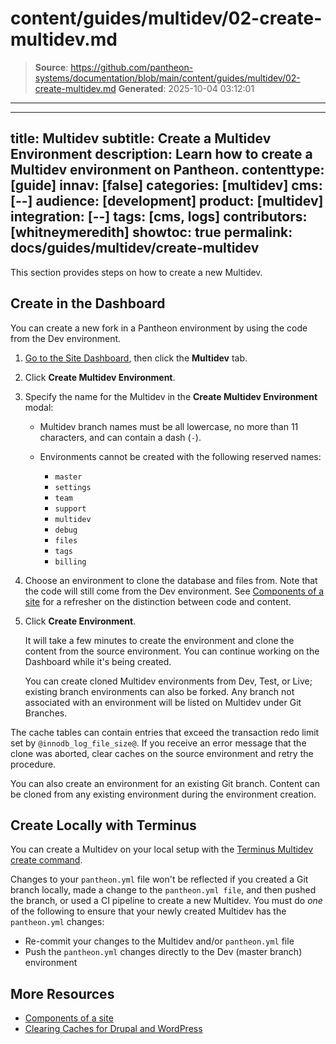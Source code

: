 # content/guides/multidev/02-create-multidev.md

> **Source**: https://github.com/pantheon-systems/documentation/blob/main/content/guides/multidev/02-create-multidev.md
> **Generated**: 2025-10-04 03:12:01

---

---
title: Multidev
subtitle: Create a Multidev Environment
description: Learn how to create a Multidev environment on Pantheon.
contenttype: [guide]
innav: [false]
categories: [multidev]
cms: [--]
audience: [development]
product: [multidev]
integration: [--]
tags: [cms, logs]
contributors: [whitneymeredith]
showtoc: true
permalink: docs/guides/multidev/create-multidev
---

This section provides steps on how to create a new Multidev.

<Wistia src="5fncfu9ygh" />

## Create in the Dashboard

You can create a new fork in a Pantheon environment by using the code from the Dev environment.

1. [Go to the Site Dashboard](/guides/account-mgmt/workspace-sites-teams/sites#site-dashboard), then click the **Multidev** tab.

1. Click **Create Multidev Environment**.

1. Specify the name for the Multidev in the **Create Multidev Environment** modal:

   - Multidev branch names must be all lowercase, no more than 11 characters, and can contain a dash (`-`).

   - Environments cannot be created with the following reserved names:

      - `master`
      - `settings`
      - `team`
      - `support`
      - `multidev`
      - `debug`
      - `files`
      - `tags`
      - `billing`

1. Choose an environment to clone the database and files from. Note that the code will still come from the Dev environment. See [Components of a site](/pantheon-workflow#components-of-a-site) for a refresher on the distinction between code and content.

1. Click **Create Environment**.

   It will take a few minutes to create the environment and clone the content from the source environment. You can continue working on the Dashboard while it's being created.

   You can create cloned Multidev environments from Dev, Test, or Live; existing branch environments can also be forked. Any branch not associated with an environment will be listed on Multidev under Git Branches.

<Alert title="Note" type="info">

The cache tables can contain entries that exceed the transaction redo limit set by `@innodb_log_file_size@`. If you receive an error message that the clone was aborted, clear caches on the source environment and retry the procedure.

</Alert>

You can also create an environment for an existing Git branch. Content can be cloned from any existing environment during the environment creation.

## Create Locally with Terminus

You can create a Multidev on your local setup with the [Terminus Multidev create command](/terminus/commands/multidev-create).

<Alert title="Note"  type="info" >

Changes to your `pantheon.yml` file won't be reflected if you created a Git branch locally, made a change to the `pantheon.yml file`, and then pushed the branch, or used a CI pipeline to create a new Multidev.
You must do *one* of the following to ensure that your newly created Multidev has the `pantheon.yml` changes:
- Re-commit your changes to the Multidev and/or `pantheon.yml` file
- Push the `pantheon.yml` changes directly to the Dev (master branch) environment

</Alert>

## More Resources

- [Components of a site](/pantheon-workflow#components-of-a-site)
- [Clearing Caches for Drupal and WordPress](/clear-caches)
